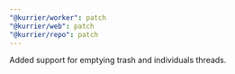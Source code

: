```yaml
---
"@kurrier/worker": patch
"@kurrier/web": patch
"@kurrier/repo": patch
---
```


Added support for emptying trash and individuals threads.
